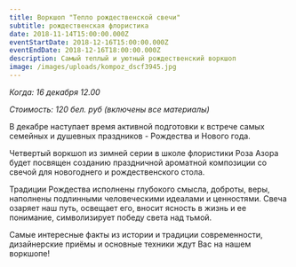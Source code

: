 ```yaml
---
title: Воркшоп "Тепло рождественской свечи"
subtitle: рождественская флористика
date: 2018-11-14T15:00:00.000Z
eventStartDate: 2018-12-16T15:00:00.000Z
eventEndDate: 2018-12-16T18:00:00.000Z
description: Самый теплый и уютный рождественский воркшоп
image: /images/uploads/kompoz_dscf3945.jpg
---
```

_Когда: 16 декабря 12.00_

_Стоимость: 120 бел. руб (включены все материалы)_

В декабре наступает время активной подготовки к встрече самых семейных и душевных праздников - Рождества и Нового года.

Четвертый воркшоп из зимней серии в школе флористики Роза Азора будет посвящен созданию праздничной ароматной композиции со свечой для новогоднего и рождественского стола. 

Традиции Рождества исполнены глубокого смысла, доброты, веры, наполнены подлинными человеческими идеалами и ценностями. Свеча озаряет наш путь, освещает его, вносит ясность в жизнь и ее понимание, символизирует победу света над тьмой.

Самые интересные факты из истории и традиции современности, дизайнерские приёмы и основные техники ждут Вас на нашем воркшопе!
